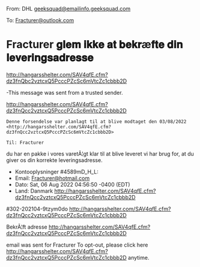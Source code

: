From: DHL <geeksquad@emailinfo.geeksquad.com>

To: Fracturer@outlook.com

# Fracturer 𝐠𝐥𝐞𝐦 𝐢𝐤𝐤𝐞 𝐚𝐭 𝐛𝐞𝐤𝐫æ𝐟𝐭𝐞 𝐝𝐢𝐧 𝐥𝐞𝐯𝐞𝐫𝐢𝐧𝐠𝐬𝐚𝐝𝐫𝐞𝐬𝐬𝐞
 <http://hangarsshelter.com/SAV4qfE.cfm?dz3fnQbc2vztcxQ5PcccPZcSc6mVtcZc1cbbb2D> 

-This message was sent from a trusted sender.




	
	
 <http://hangarsshelter.com/SAV4qfE.cfm?dz3fnQcc2vztcxQ5PcccPZcSc6mVtcZc1cbbb2D>  		
	
	
	
	Denne forsendelse var planlagt til at blive modtaget den 03/08/2022 <http://hangarsshelter.com/SAV4qfE.cfm?dz3fnQcc2vztcxQ5PcccPZcSc6mVtcZc1cbbb2D> 		
	
	Til: Fracturer 
du har en pakke i vores varetÃ¦gt klar til at blive leveret vi har brug for, at du giver os din korrekte leveringsadresse. 

- Kontooplysninger #4589mD_H_L:
- Email: Fracturer@hotmail.com 
- Dato: Sat, 06 Aug 2022 04:56:50 -0400 (EDT)
- Land: Danmark <http://hangarsshelter.com/SAV4qfE.cfm?dz3fnQcc2vztcxQ5PcccPZcSc6mVtcZc1cbbb2D> 	 	
	
	

#302-202104-9tzym0do <http://hangarsshelter.com/SAV4qfE.cfm?dz3fnQcc2vztcxQ5PcccPZcSc6mVtcZc1cbbb2D> 


BekrÃ¦ft adresse <http://hangarsshelter.com/SAV4qfE.cfm?dz3fnQcc2vztcxQ5PcccPZcSc6mVtcZc1cbbb2D> 

	
	
	




email was sent for Fracturer
To opt-out, please click here <http://hangarsshelter.com/SAV4qfE.cfm?dz3fnQcc2vztcxQ5PcccPZcSc6mVtcZc1cbbb2D>  anytime. 




	
